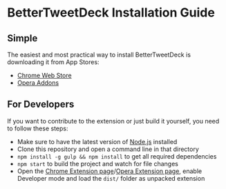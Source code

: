 # BetterTweetDeck Installation Guide

## Simple

The easiest and most practical way to install BetterTweetDeck is downloading it from App Stores:

* [Chrome Web Store](https://chrome.google.com/webstore/detail/bettertweetdeck-3/micblkellenpbfapmcpcfhcoeohhnpob)
* [Opera Addons](https://addons.opera.com/en/extensions/details/bettertweetdeck/)

## For Developers

If you want to contribute to the extension or just build it yourself, you need to follow these steps:

* Make sure to have the latest version of [Node.js](https://nodejs.org/en/download/) installed
* Clone this repository and open a command line in that directory
* `npm install -g gulp && npm install` to get all required dependencies
* `npm start` to build the project and watch for file changes
* Open the [Chrome Extension page](chrome://extensions)/[Opera Extension page](opera://extensions), enable Developer mode and load the `dist/` folder as unpacked extension